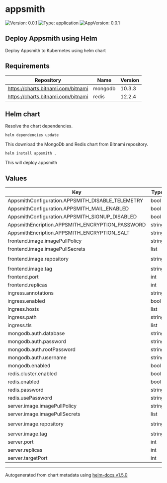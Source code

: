 # appsmith

![Version: 0.0.1](https://img.shields.io/badge/Version-0.0.1-informational?style=flat-square) ![Type: application](https://img.shields.io/badge/Type-application-informational?style=flat-square) ![AppVersion: 0.0.1](https://img.shields.io/badge/AppVersion-0.0.1-informational?style=flat-square)

## Deploy Appsmith using Helm

Deploy Appsmith to Kubernetes using helm chart


## Requirements

| Repository | Name | Version |
|------------|------|---------|
| https://charts.bitnami.com/bitnami | mongodb | 10.3.3 |
| https://charts.bitnami.com/bitnami | redis | 12.2.4 |


## Helm chart

Resolve the chart dependencies.

```
helm dependencies update
```

This download the MongoDb and Redis chart from Bitnami repository.

```
helm install appsmith .
```

This will deploy appsmith


## Values

| Key | Type | Default | Description |
|-----|------|---------|-------------|
| AppsmithConfiguration.APPSMITH_DISABLE_TELEMETRY | bool | `false` |  |
| AppsmithConfiguration.APPSMITH_MAIL_ENABLED | bool | `false` |  |
| AppsmithConfiguration.APPSMITH_SIGNUP_DISABLED | bool | `false` |  |
| AppsmithEncription.APPSMITH_ENCRYPTION_PASSWORD | string | `"password"` |  |
| AppsmithEncription.APPSMITH_ENCRYPTION_SALT | string | `"salt"` |  |
| frontend.image.imagePullPolicy | string | `"IfNotPresent"` |  |
| frontend.image.imagePullSecrets | list | `[]` |  |
| frontend.image.repository | string | `"appsmith/appsmith-editor"` |  |
| frontend.image.tag | string | `"latest"` |  |
| frontend.port | int | `443` |  |
| frontend.replicas | int | `1` |  |
| ingress.annotations | string | `nil` |  |
| ingress.enabled | bool | `false` |  |
| ingress.hosts | list | `[]` |  |
| ingress.path | string | `"/"` |  |
| ingress.tls | list | `[]` |  |
| mongodb.auth.database | string | `"appsmith"` |  |
| mongodb.auth.password | string | `"password"` |  |
| mongodb.auth.rootPassword | string | `"password"` |  |
| mongodb.auth.username | string | `"appsmith"` |  |
| mongodb.enabled | bool | `true` |  |
| redis.cluster.enabled | bool | `false` |  |
| redis.enabled | bool | `true` |  |
| redis.password | string | `"password"` |  |
| redis.usePassword | string | `"yes"` |  |
| server.image.imagePullPolicy | string | `"IfNotPresent"` |  |
| server.image.imagePullSecrets | list | `[]` |  |
| server.image.repository | string | `"appsmith/appsmith-server"` |  |
| server.image.tag | string | `"latest"` |  |
| server.port | int | `80` |  |
| server.replicas | int | `1` |  |
| server.targetPort | int | `8080` |  |

----------------------------------------------
Autogenerated from chart metadata using [helm-docs v1.5.0](https://github.com/norwoodj/helm-docs/releases/v1.5.0)
